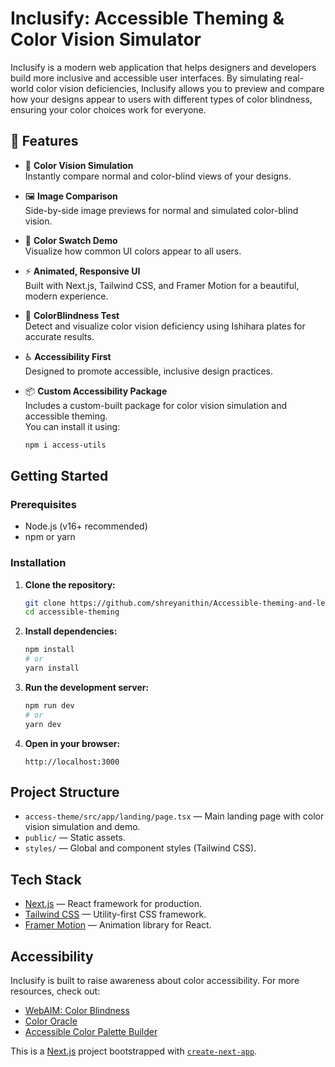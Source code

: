 # Inclusify: Accessible Theming & Color Vision Simulator

Inclusify is a modern web application that helps designers and developers build more inclusive and accessible user interfaces. By simulating real-world color vision deficiencies, Inclusify allows you to preview and compare how your designs appear to users with different types of color blindness, ensuring your color choices work for everyone.

## 🚀 Features

- 🌈 **Color Vision Simulation**  
  Instantly compare normal and color-blind views of your designs.

- 🖼️ **Image Comparison**  
  Side-by-side image previews for normal and simulated color-blind vision.

- 🎨 **Color Swatch Demo**  
  Visualize how common UI colors appear to all users.

- ⚡ **Animated, Responsive UI**  
  Built with Next.js, Tailwind CSS, and Framer Motion for a beautiful, modern experience.

- 🎯 **ColorBlindness Test**  
  Detect and visualize color vision deficiency using Ishihara plates for accurate results.

- ♿ **Accessibility First**  
  Designed to promote accessible, inclusive design practices.

- 📦 **Custom Accessibility Package**  
  Includes a custom-built package for color vision simulation and accessible theming.  
  You can install it using:

  ```bash
  npm i access-utils
  ```

## Getting Started

### Prerequisites

- Node.js (v16+ recommended)
- npm or yarn

### Installation

1. **Clone the repository:**
   ```bash
   git clone https://github.com/shreyanithin/Accessible-theming-and-learning.git
   cd accessible-theming
   ```

2. **Install dependencies:**
   ```bash
   npm install
   # or
   yarn install
   ```

3. **Run the development server:**
   ```bash
   npm run dev
   # or
   yarn dev
   ```

4. **Open in your browser:**
   ```
   http://localhost:3000
   ```

## Project Structure

- `access-theme/src/app/landing/page.tsx` — Main landing page with color vision simulation and demo.
- `public/` — Static assets.
- `styles/` — Global and component styles (Tailwind CSS).

## Tech Stack

- [Next.js](https://nextjs.org/) — React framework for production.
- [Tailwind CSS](https://tailwindcss.com/) — Utility-first CSS framework.
- [Framer Motion](https://www.framer.com/motion/) — Animation library for React.

## Accessibility

Inclusify is built to raise awareness about color accessibility. For more resources, check out:
- [WebAIM: Color Blindness](https://webaim.org/articles/visual/colorblind)
- [Color Oracle](https://colororacle.org/)
- [Accessible Color Palette Builder](https://toolness.github.io/accessible-color-matrix/)


This is a [Next.js](https://nextjs.org) project bootstrapped with [`create-next-app`](https://nextjs.org/docs/app/api-reference/cli/create-next-app).

